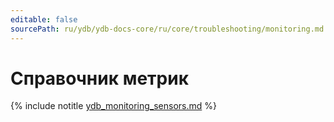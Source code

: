 ```yaml
---
editable: false
sourcePath: ru/ydb/ydb-docs-core/ru/core/troubleshooting/monitoring.md
---
```


# Справочник метрик

{% include notitle [ydb_monitoring_sensors.md](_includes/monitoring_sensors.md) %}
